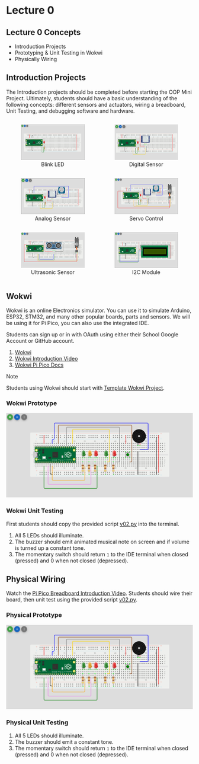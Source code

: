 # Lecture 0

## Lecture 0 Concepts

- Introduction Projects
- Prototyping & Unit Testing in Wokwi
- Physically Wiring

## Introduction Projects

The Introduction projects should be completed before starting the OOP Mini Project. Ultimately, students should have a basic understanding of the following concepts: different sensors and actuators, wiring a breadboard, Unit Testing, and debugging software and hardware.

<div style="display: grid; grid-template-columns: repeat(auto-fit, minmax(200px, 1fr)); gap: 1px;">
  <figure style="text-align: center;">
    <img src="../introduction_projects/images/blink_led.png" alt="Blink LED" width="200"/>
    <figcaption>Blink LED</figcaption>
  </figure>
  <figure style="text-align: center;">
    <img src="../introduction_projects/images/digital_sensor.png" alt="Digital Sensor" width="200"/>
    <figcaption>Digital Sensor</figcaption>
  </figure>
  <figure style="text-align: center;">
    <img src="../introduction_projects/images/analog_sensor.png" alt="Analog Sensor" width="200"/>
    <figcaption>Analog Sensor</figcaption>
  </figure>
  <figure style="text-align: center;">
    <img src="../introduction_projects/images/servo_control.png" alt="Servo Control" width="200"/>
    <figcaption>Servo Control</figcaption>
  </figure>
  <figure style="text-align: center;">
    <img src="../introduction_projects/images/ultrasonic_sensor.png" alt="Ultrasonic Sensor" width="200"/>
    <figcaption>Ultrasonic Sensor</figcaption>
  </figure>
  <figure style="text-align: center;">
    <img src="../introduction_projects/images/I2C_module.png" alt="I2C Module" width="200"/>
    <figcaption>I2C Module</figcaption>
  </figure>
</div>

## Wokwi

Wokwi is an online Electronics simulator. You can use it to simulate Arduino, ESP32, STM32, and many other popular boards, parts and sensors. We will be using it for Pi Pico, you can also use the integrated IDE.

Students can sign up or in with OAuth using either their School Google Account or GitHub account.

1. [Wokwi](https://wokwi.com/)
2. [Wokwi Introduction Video](https://www.youtube.com/watch?v=s4QKFw8fh-4)
3. [Wokwi Pi Pico Docs](https://docs.wokwi.com/parts/wokwi-pi-pico)

> [!Note]
> Students using Wokwi should start with [Template Wokwi Project](https://wokwi.com/projects/433242006092880897).

### Wokwi Prototype

![Wokwi Prototype](/images/prototype_model.png)

### Wokwi Unit Testing

First students should copy the provided script [v02.py](..\project\py_scripts\v02.py) into the terminal. 

1. All 5 LEDs should illuminate.
2. The buzzer should emit animated musical note on screen and if volume is turned up a constant tone.
3. The momentary switch should return `1` to the IDE terminal when closed (pressed) and 0 when not closed (depressed).

## Physical Wiring

Watch the [Pi Pico Breadboard Introduction Video](https://www.youtube.com/watch?v=Ex7AJll-FsM). Students should wire their board, then unit test using the provided script [v02.py](..\project\py_scripts\v02.py). 

### Physical Prototype

![Physical Prototype](/images/prototype_model.png)

### Physical Unit Testing

1. All 5 LEDs should illuminate.
2. The buzzer should emit a constant tone.
3. The momentary switch should return `1` to the IDE terminal when closed (pressed) and 0 when not closed (depressed).
